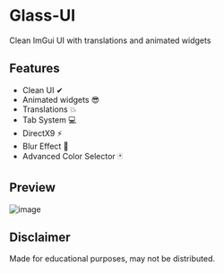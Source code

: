 # Glass-UI
Clean ImGui UI with translations and animated widgets

## Features
- Clean UI ✔
- Animated widgets 😎
- Translations 💥
- Tab System 💻
- DirectX9 ⚡
- Blur Effect 🎩
- Advanced Color Selector 🃏

## Preview
![image](https://github.com/Trilloxa/Glass-UI/assets/158685859/0f1aa1fc-85d8-466e-8bff-1b49e0875c75)

## Disclaimer
Made for educational purposes, may not be distributed.
